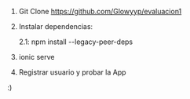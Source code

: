 
1. Git Clone https://github.com/Glowyyp/evaluacion1

2. Instalar dependencias:

	2.1: npm install --legacy-peer-deps

3. ionic serve 

4. Registrar usuario y probar la App 


:)
